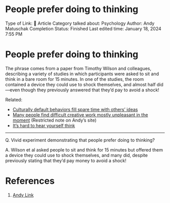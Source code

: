 # People prefer doing to thinking

Type of Link: 📝 Article
Category talked about: Psychology
Author: Andy Matuschak
Completion Status: Finished
Last edited time: January 18, 2024 7:55 PM

# **People prefer doing to thinking**

The phrase comes from a paper from Timothy Wilson and colleagues, describing a variety of studies in which participants were asked to sit and think in a bare room for 15 minutes. In one of the studies, the room contained a device they could use to shock themselves, and almost half did—even though they previously answered that they’d pay to avoid a shock!

Related:

- [Culturally default behaviors fill spare time with others’ ideas](Culturally%20default%20behaviors%20fill%20spare%20time%20with.md)
- [Many people find difficult creative work mostly unpleasant in the moment](https://notes.andymatuschak.org/zTaenCxxdcffpPUAzq3iDmQ) (Restricted note on Andy’s site)
- [It’s hard to hear yourself think](It’s%20hard%20to%20hear%20yourself%20think.md)

---

Q. Vivid experiment demonstrating that people prefer doing to thinking?

A. Wilson et al asked people to sit and think for 15 minutes but offered them a device they could use to shock themselves, and many did, despite previously stating that they’d pay money to avoid a shock!

# References

1. [Andy Link](https://notes.andymatuschak.org/About_these_notes?stackedNotes=z5E5QawiXCMbtNtupvxeoEX&stackedNotes=zKGjQtsTKgscAoq271ZzKqw&stackedNotes=zNQV445UEcyLXVsRVgoVSfv&stackedNotes=zFuk9QqspNYHAgvzZc33ZGH&stackedNotes=zDXBGEWk7msyonQ2Ngnrf8h&stackedNotes=zB74H9CuWrosEuqve7jZyCo&stackedNotes=zRbqwbnhmVdfLtKxMCibMoX&stackedNotes=zH7AVUkqYYK7xmoAn8PTpAV&stackedNotes=z2qjVZKqSqrqkhFhvUpPDtd&stackedNotes=zQvbnYfHdG1gARTbtC4pje6&stackedNotes=zKBhqUkoRWoNV72aG21GYst&stackedNotes=zKzUzQENhyEDnuwPUhh2EQM&stackedNotes=zME6gV6mc1mQ2KDE5acyho8&stackedNotes=z2iksmfhifvy5a16Abv5MUW&stackedNotes=zHTevHGZQPu8QHpRhUmtsuK&stackedNotes=zSve33D7x1qe5WUjojDcM9y&stackedNotes=z2q7U5ZvXeDxXD6vXAbZb9a&stackedNotes=zWzVw2VM4TPjpKXnHUfLaso&stackedNotes=zMmH3GBLKotdP4t1sdSvEQJ&stackedNotes=zJknUfCo51gKFth8XWAzqhg&stackedNotes=zTaenCxxdcffpPUAzq3iDmQ)